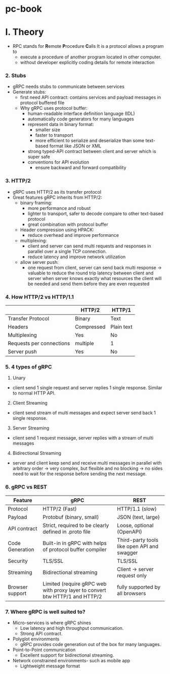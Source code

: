 # pc-book


# I. Theory

- RPC stands for **R**emote **P**rocedure **C**alls
It is a protocol allows a program to
  - execute a procedure of another program located in other computer.
  - without developer explicitly coding details for remote interaction


### 2. Stubs 
- gRPC needs stubs to communicate between services
- Generate stubs:
  - first need API contract: contains services and payload messages in protocol buffered file
  - Why gRPC uses protocol buffer:
    - human-readable interface definition language (IDL)
    - automatically code generators for many languages
    - represent data in binary format:
      - smaller size
      - faster to transport
      - more efficient to serialize and deserialize than some text-based format like JSON or XML
    - strong typed-API contract between client and server which is super safe
    - conventions for API evolution
      - ensure backward and forward compatibility

### 3. HTTP/2
- gRPC uses HTTP/2 as its transfer protocol
- Great features gRPC inherits from HTTP/2:
  - binary framing:
    - more performance and robust
    - lighter to transport, safer to decode compare to other text-based protocol
    - great combination with protocol buffer
  - Header compression using HPACK:
    - reduce overhead and improve performance
  - multiplexing:
    - client and server can send multi requests and responses in parallel over a single TCP connection.
    - reduce latency and improve network utilization
  - allow server push:
    - one request from client, server can send back multi response -> valuable to reduce the round trip latency between client and server when server knows exactly what resources the client will be needed and send them before they are even requested

### 4. How HTTP/2 vs HTTP/1.1

| | HTTP/2 | HTTP/1 |
|---| --- | ---|
| Transfer Protocol | Binary | Text |
| Headers | Compressed | Plain text |
| Multiplexing | Yes | No |
| Requests per connections | multiple | 1 |
| Server push | Yes | No |

### 5. 4 types of gRPC

1. Unary
- client send 1 single request and server replies 1 single response. Similar to normal HTTP API.

2. Client Streaming
- client send stream of multi messages and expect server send back 1 single response.

3. Server Streaming
- client send 1 request message, server replies with a stream of multi messages

4. Bidirectional Streaming
- server and client keep send and receive multi messages in parallel with arbitrary order -> very complex, but flexible and no blocking -> no sides need to wait for the response before sending the next message.

### 6. gRPC vs REST

| Feature | gRPC | REST |
| ------- | ---- | ---- |
| Protocol | HTTP/2 (Fast) | HTTP/1.1 (slow) |
| Payload | Protobuf (binary, small) | JSON (text, large) |
| API contract | Strict, required to be clearly defined in .proto file | Loose, optional (OpenAPI) |
| Code Generation | Built-in in gRPC with helps of protocol buffer compiler | Third-party tools like open API and swagger |
| Security | TLS/SSL | TLS/SSL |
| Streaming | Bidirectional streaming | Client -> server request only |
| Browser support | Limited (require gRPC web with proxy layer to convert btw HTTP/1 and HTTP/2 | fully supported by all browsers |

### 7. Where gRPC is well suited to?

- Micro-services is where gRPC shines
  - Low latency and high throughput communication.
  - Strong API contract.
- Polyglot environments
  - gRPC provides code generation out of the box for many languages.
- Point-to-Point communication
  - Excellent support for bidirectional streaming.
- Network constrained environments- such as mobile app
  - Lightweight message format